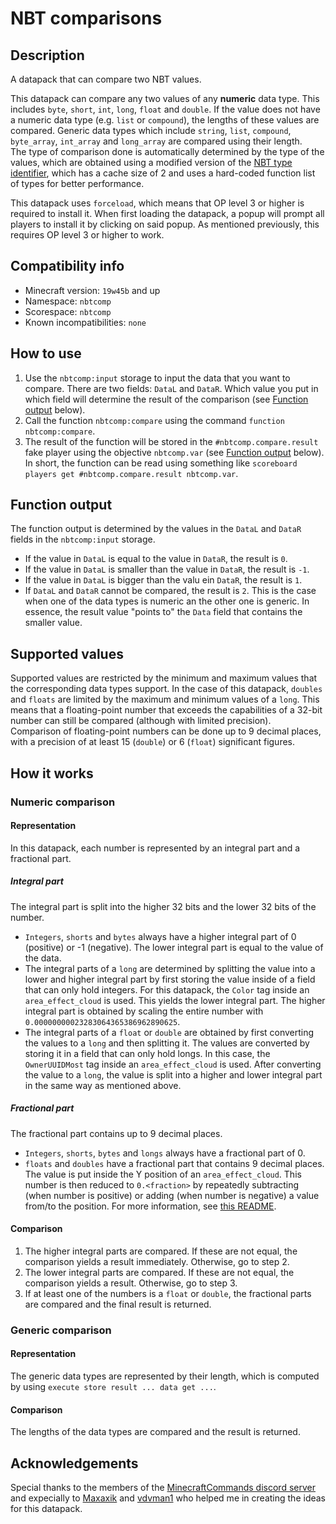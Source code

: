 # NBT comparisons
## Description
A datapack that can compare two NBT values.  

This datapack can compare any two values of any **numeric** data type. This includes `byte`, `short`, `int`, `long`, `float` and `double`. If the value does not have a numeric data type (e.g. `list` or `compound`), the lengths of these values are compared. Generic data types which include `string`, `list`, `compound`, `byte_array`, `int_array` and `long_array` are compared using their length.  
The type of comparison done is automatically determined by the type of the values, which are obtained using a modified version of the [NBT type identifier](https://github.com/PeerHeer/nbt-type-identifier), which has a cache size of 2 and uses a hard-coded function list of types for better performance.  

This datapack uses `forceload`, which means that OP level 3 or higher is required to install it. When first loading the datapack, a popup will prompt all players to install it by clicking on said popup. As mentioned previously, this requires OP level 3 or higher to work.

## Compatibility info
- Minecraft version: `19w45b` and up
- Namespace: `nbtcomp`
- Scorespace: `nbtcomp`
- Known incompatibilities: `none`

## How to use
1. Use the `nbtcomp:input` storage to input the data that you want to compare. There are two fields: `DataL` and `DataR`. Which value you put in which field will determine the result of the comparison (see [Function output](#Function_output) below).
2. Call the function `nbtcomp:compare` using the command `function nbtcomp:compare`.
3. The result of the function will be stored in the `#nbtcomp.compare.result` fake player using the objective `nbtcomp.var` (see [Function output](#Function_output) below). In short, the function can be read using something like `scoreboard players get #nbtcomp.compare.result nbtcomp.var`.

<a name="Function_output"/>  

## Function output
The function output is determined by the values in the `DataL` and `DataR` fields in the `nbtcomp:input` storage.
- If the value in `DataL` is equal to the value in `DataR`, the result is `0`.
- If the value in `DataL` is smaller than the value in `DataR`, the result is `-1`.
- If the value in `DataL` is bigger than the valu ein `DataR`, the result is `1`.
- If `DataL` and `DataR` cannot be compared, the result is `2`. This is the case when one of the data types is numeric an the other one is generic.
In essence, the result value "points to" the `Data` field that contains the smaller value.

## Supported values
Supported values are restricted by the minimum and maximum values that the corresponding data types support. In the case of this datapack, `doubles` and `floats` are limited by the maximum and minimum values of a `long`. This means that a floating-point number that exceeds the capabilities of a 32-bit number can still be compared (although with limited precision).  
Comparison of floating-point numbers can be done up to 9 decimal places, with a precision of at least 15 (`double`) or 6 (`float`) significant figures.

## How it works
### Numeric comparison
#### Representation
In this datapack, each number is represented by an integral part and a fractional part.

##### Integral part
The integral part is split into the higher 32 bits and the lower 32 bits of the number.
- `Integers`, `shorts` and `bytes` always have a higher integral part of 0 (positive) or -1 (negative). The lower integral part is equal to the value of the data.
- The integral parts of a `long` are determined by splitting the value into a lower and higher integral part by first storing the value inside of a field that can only hold integers. For this datapack, the `Color` tag inside an `area_effect_cloud` is used. This yields the lower integral part. The higher integral part is obtained by scaling the entire number with `0.00000000023283064365386962890625`.
- The integral parts of a `float` or `double` are obtained by first converting the values to a `long` and then splitting it. The values are converted by storing it in a field that can only hold longs. In this case, the `OwnerUUIDMost` tag inside an `area_effect_cloud` is used. After converting the value to a `long`, the value is split into a higher and lower integral part in the same way as mentioned above.

##### Fractional part
The fractional part contains up to 9 decimal places.
- `Integers`, `shorts`, `bytes` and `longs` always have a fractional part of 0.
- `floats` and `doubles` have a fractional part that contains 9 decimal places. The value is put inside the Y position of an `area_effect_cloud`. This number is then reduced to `0.<fraction>` by repeatedly subtracting (when number is positive) or adding (when number is negative) a value from/to the position. For more information, see [this README](https://github.com/PeerHeer/nbt-comparisons/blob/master/data/nbtcomp/functions/types/numeric/float/fraction/tree/decrease_pos/README.md).

#### Comparison
1. The higher integral parts are compared. If these are not equal, the comparison yields a result immediately. Otherwise, go to step 2.
2. The lower integral parts are compared. If these are not equal, the comparison yields a result. Otherwise, go to step 3.
3. If at least one of the numbers is a `float` or `double`, the fractional parts are compared and the final result is returned.

### Generic comparison
#### Representation
The generic data types are represented by their length, which is computed by using `execute store result ... data get ...`.

#### Comparison
The lengths of the data types are compared and the result is returned.

## Acknowledgements
Special thanks to the members of the [MinecraftCommands discord server](http://discord.gg/QAFXFtZ) and expecially to [Maxaxik](https://github.com/maxaxik) and [vdvman1](https://github.com/vdvman1) who helped me in creating the ideas for this datapack.
